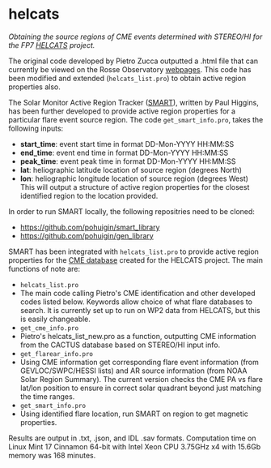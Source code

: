 helcats
=======

*Obtaining the source regions of CME events determined with STEREO/HI for the FP7 [HELCATS](http://www.helcats-fp7.eu/) project.*

The original code developed by Pietro Zucca outputted a .html file that can currently be viewed on the Rosse Observatory [webpages](http://data.rosseobservatory.ie/helcats/lowcat/). This code has been modified and extended (``helcats_list.pro``) to obtain active region properties also.

The Solar Monitor Active Region Tracker ([SMART](http://arxiv.org/abs/1006.5898)), written by Paul Higgins, has been further developed to provide active region properties for a particular flare event source region. The code ``get_smart_info.pro``, takes the following inputs:
*  **start_time**: event start time in format DD-Mon-YYYY HH:MM:SS
*  **end_time**: event end time in format DD-Mon-YYYY HH:MM:SS
*  **peak_time**: event peak time in format DD-Mon-YYYY HH:MM:SS
*  **lat**: heliographic latitude location of source region (degrees North)
*  **lon**: heliographic longitude location of source region (degrees West)
This will output a structure of active region properties for the closest identified region to the location provided.

In order to run SMART locally, the following repositries need to be cloned:
*  https://github.com/pohuigin/smart_library
*  https://github.com/pohuigin/gen_library

SMART has been integrated with ``helcats_list.pro`` to provide active region properties for the [CME database](http://www.helcats-fp7.eu/catalogues/wp2_cat.html) created for the HELCATS project. The main functions of note are:
*  ``helcats_list.pro``
  *  The main code calling Pietro's CME identification and other developed codes listed below. Keywords allow choice of what flare databases to search. It is currently set up to run on WP2 data from HELCATS, but this is easily changeable.
*  ``get_cme_info.pro``
  *  Pietro's helcats_list_new.pro as a function, outputting CME information from the CACTUS database based on STEREO/HI input info.
*  ``get_flarear_info.pro``
  *  Using CME information get corresponding flare event information (from GEVLOC/SWPC/HESSI lists) and AR source information (from NOAA Solar Region Summary). The current version checks the CME PA vs flare lat/lon position to ensure in correct solar quadrant beyond just matching the time ranges.
*  ``get_smart_info.pro``
  * Using identified flare location, run SMART on region to get magnetic properties.

Results are output in .txt, .json, and IDL .sav formats. Computation time on Linux Mint 17 Cinnamon 64-bit with Intel Xeon CPU 3.75GHz x4 with 15.6Gb memory was 168 minutes.
